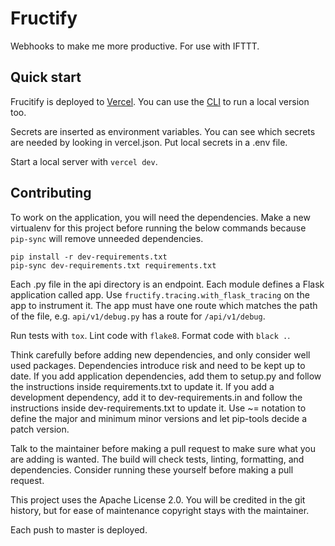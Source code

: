# Fructify

Webhooks to make me more productive. For use with IFTTT.

## Quick start

Frucitify is deployed to [Vercel][vercel]. You can use the [CLI][cli] to run a
local version too.

Secrets are inserted as environment variables. You can see which secrets are
needed by looking in vercel.json. Put local secrets in a .env file.

Start a local server with `vercel dev`.

[vercel]: https://vercel.com/
[cli]: https://vercel.com/download

## Contributing

To work on the application, you will need the dependencies. Make a new
virtualenv for this project before running the below commands because `pip-sync`
will remove unneeded dependencies.

```
pip install -r dev-requirements.txt
pip-sync dev-requirements.txt requirements.txt
```

Each .py file in the api directory is an endpoint. Each module defines a Flask
application called app. Use `fructify.tracing.with_flask_tracing` on the app to
instrument it. The app must have one route which matches the path of the file,
e.g. `api/v1/debug.py` has a route for `/api/v1/debug`.

Run tests with `tox`. Lint code with `flake8`. Format code with `black .`.

Think carefully before adding new dependencies, and only consider well used
packages. Dependencies introduce risk and need to be kept up to date. If you add
application dependencies, add them to setup.py and follow the instructions
inside requirements.txt to update it. If you add a development dependency, add
it to dev-requirements.in and follow the instructions inside
dev-requirements.txt to update it. Use ~= notation to define the major and
minimum minor versions and let pip-tools decide a patch version.

Talk to the maintainer before making a pull request to make sure what you are
adding is wanted. The build will check tests, linting, formatting, and
dependencies. Consider running these yourself before making a pull request.

This project uses the Apache License 2.0. You will be credited in the git
history, but for ease of maintenance copyright stays with the maintainer.

Each push to master is deployed.
